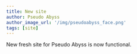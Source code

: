 ```yaml
---
title: New site
author: Pseudo Abyss
author_image_url: '/img/pseudoabyss_face.png'
tags: [site]
---
```


New fresh site for Pseudo Abyss is now functional.
